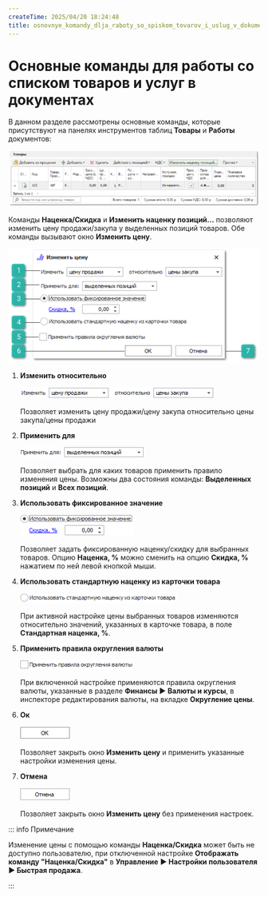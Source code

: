```yaml
---
createTime: 2025/04/20 18:24:48
title: osnovnye_komandy_dlja_raboty_so_spiskom_tovarov_i_uslug_v_dokumentah
---
```

# Основные команды для работы со списком товаров и услуг в документах

В данном разделе рассмотрены основные команды, которые присутствуют на панелях инструментов таблиц **Товары** и **Работы** документов:

![](../../assets/specification/Aspose.Words.83ab1c44-6b28-430a-a5f2-4d9e6ba1abd4.045.png)

Команды **Наценка/Скидка** и **Изменить наценку позиций...** позволяют изменить цену продажи/закупа у выделенных позиций товаров. Обе команды вызывают окно **Изменить цену**.

![](../../assets/specification/Aspose.Words.83ab1c44-6b28-430a-a5f2-4d9e6ba1abd4.046.png)

1. **Изменить относительно**

    ![](../../assets/specification/Aspose.Words.83ab1c44-6b28-430a-a5f2-4d9e6ba1abd4.047.png)

    Позволяет изменить цену продажи/цену закупа относительно цены закупа/цены продажи

2. **Применить для**

    ![](../../assets/specification/Aspose.Words.83ab1c44-6b28-430a-a5f2-4d9e6ba1abd4.048.png)

    Позволяет выбрать для каких товаров применить правило изменения цены. Возможны два состояния команды: **Выделенных позиций** и **Всех позиций**.

3. **Использовать фиксированное значение**

    ![](../../assets/specification/Aspose.Words.83ab1c44-6b28-430a-a5f2-4d9e6ba1abd4.049.png)

    Позволяет задать фиксированную наценку/скидку для выбранных товаров. Опцию **Наценка, %** можно сменить на опцию **Скидка, %** нажатием по ней левой кнопкой мыши.

4. **Использовать стандартную наценку из карточки товара**

    ![](../../assets/specification/Aspose.Words.83ab1c44-6b28-430a-a5f2-4d9e6ba1abd4.050.png)

    При активной настройке цены выбранных товаров изменяются относительно значений, указанных в карточке товара, в поле **Стандартная наценка, %**.

5. **Применить правила округления валюты**

    ![](../../assets/specification/Aspose.Words.83ab1c44-6b28-430a-a5f2-4d9e6ba1abd4.051.png)

    При включенной настройке применяются правила округления валюты, указанные в разделе **Финансы** ► **Валюты и курсы**, в инспекторе редактирования валюты, на вкладке **Округление цены**.

6. **Ок**

    ![](../../assets/specification/Aspose.Words.83ab1c44-6b28-430a-a5f2-4d9e6ba1abd4.052.png)

    Позволяет закрыть окно **Изменить цену** и применить указанные настройки изменения цены.

7. **Отмена**

    ![](../../assets/specification/Aspose.Words.83ab1c44-6b28-430a-a5f2-4d9e6ba1abd4.053.png)

    Позволяет закрыть окно **Изменить цену** без применения настроек.

::: info Примечание

Изменение цены с помощью команды **Наценка/Скидка** может быть не доступно пользователю, при отключенной настройке **Отображать команду "Наценка/Скидка"** в **Управление** **► Настройки пользователя ► Быстрая продажа**.

:::